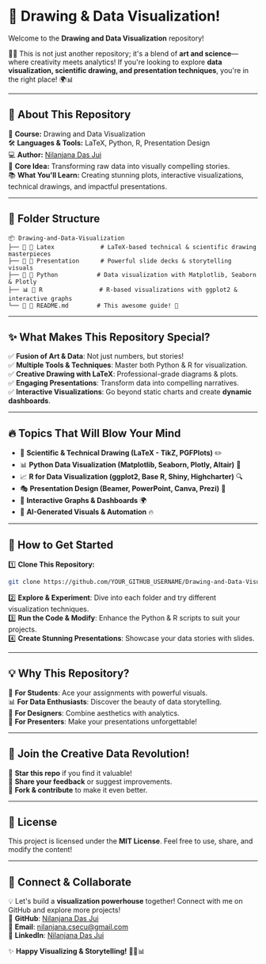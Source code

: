 # 🎨 Drawing & Data Visualization!

Welcome to the **Drawing and Data Visualization** repository! 

🚀✨ This is not just another repository; it's a blend of **art and science**—where creativity meets analytics! If you're looking to explore **data visualization, scientific drawing, and presentation techniques**, you're in the right place! 🌍📊

---

## 📌 About This Repository

📖 **Course:** Drawing and Data Visualization  
🛠 **Languages & Tools:** LaTeX, Python, R, Presentation Design  
💻 **Author:** [Nilanjana Das Jui](https://github.com/nilanjanajui)  
🎨 **Core Idea:** Transforming raw data into visually compelling stories.  
📚 **What You'll Learn:** Creating stunning plots, interactive visualizations, technical drawings, and impactful presentations.

---

## 📂 Folder Structure

```plaintext
📦 Drawing-and-Data-Visualization
├── 🎨 📁 Latex             # LaTeX-based technical & scientific drawing masterpieces
├── 🎤 📁 Presentation      # Powerful slide decks & storytelling visuals
├── 🐍 📁 Python           # Data visualization with Matplotlib, Seaborn & Plotly
├── 📊 📁 R                # R-based visualizations with ggplot2 & interactive graphs
└── 📝 📜 README.md        # This awesome guide! 🎯
```

---

## ✨ What Makes This Repository Special?

✅ **Fusion of Art & Data**: Not just numbers, but stories!  
✅ **Multiple Tools & Techniques**: Master both Python & R for visualization.  
✅ **Creative Drawing with LaTeX**: Professional-grade diagrams & plots.  
✅ **Engaging Presentations**: Transform data into compelling narratives.  
✅ **Interactive Visualizations**: Go beyond static charts and create **dynamic dashboards**.  

---

## 🔥 Topics That Will Blow Your Mind

- 🎨 **Scientific & Technical Drawing (LaTeX - TikZ, PGFPlots)** ✏️
- 📊 **Python Data Visualization (Matplotlib, Seaborn, Plotly, Altair)** 🐍
- 📈 **R for Data Visualization (ggplot2, Base R, Shiny, Highcharter)** 🔍
- 🎭 **Presentation Design (Beamer, PowerPoint, Canva, Prezi)** 🎤
- 🔗 **Interactive Graphs & Dashboards** 🌍
- 🤖 **AI-Generated Visuals & Automation** 🔥

---

## 🚀 How to Get Started

1️⃣ **Clone This Repository:**
```bash
git clone https://github.com/YOUR_GITHUB_USERNAME/Drawing-and-Data-Visualization.git
```
2️⃣ **Explore & Experiment**: Dive into each folder and try different visualization techniques.  
3️⃣ **Run the Code & Modify**: Enhance the Python & R scripts to suit your projects.  
4️⃣ **Create Stunning Presentations**: Showcase your data stories with slides.  

---

## 💡 Why This Repository?

🚀 **For Students**: Ace your assignments with powerful visuals.  
📊 **For Data Enthusiasts**: Discover the beauty of data storytelling.  
🎨 **For Designers**: Combine aesthetics with analytics.  
🎤 **For Presenters**: Make your presentations unforgettable!  

---

## 🤝 Join the Creative Data Revolution!

🌟 **Star this repo** if you find it valuable!  
💬 **Share your feedback** or suggest improvements.  
🔗 **Fork & contribute** to make it even better.  

---

## 📜 License

This project is licensed under the **MIT License**. Feel free to use, share, and modify the content!

---

## 🌟 Connect & Collaborate

💡 Let's build a **visualization powerhouse** together! Connect with me on GitHub and explore more projects!  
🔗 **GitHub**: [Nilanjana Das Jui](https://github.com/nilanjanajui)  
📧 **Email**: [nilanjana.csecu@gmail.com](mailto:nilanjana.csecu@gmail.com)  
📌 **LinkedIn**: [Nilanjana Das Jui](https://www.linkedin.com/in/nilanjana-jui-759402286/)

✨ **Happy Visualizing & Storytelling!** 🚀🎨📊
